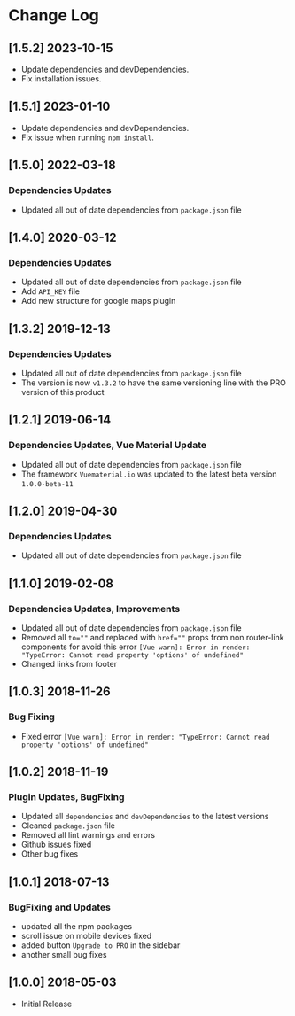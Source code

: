 # Change Log

## [1.5.2] 2023-10-15

- Update dependencies and devDependencies.
- Fix installation issues.

## [1.5.1] 2023-01-10

- Update dependencies and devDependencies.
- Fix issue when running `npm install`.

## [1.5.0] 2022-03-18

### Dependencies Updates

- Updated all out of date dependencies from `package.json` file

## [1.4.0] 2020-03-12

### Dependencies Updates

- Updated all out of date dependencies from `package.json` file
- Add `API_KEY` file
- Add new structure for google maps plugin

## [1.3.2] 2019-12-13

### Dependencies Updates

- Updated all out of date dependencies from `package.json` file
- The version is now `v1.3.2` to have the same versioning line with the PRO version of this product

## [1.2.1] 2019-06-14

### Dependencies Updates, Vue Material Update

- Updated all out of date dependencies from `package.json` file
- The framework `Vuematerial.io` was updated to the latest beta version `1.0.0-beta-11`

## [1.2.0] 2019-04-30

### Dependencies Updates

- Updated all out of date dependencies from `package.json` file

## [1.1.0] 2019-02-08

### Dependencies Updates, Improvements

- Updated all out of date dependencies from `package.json` file
- Removed all `to=""` and replaced with `href=""` props from non router-link components for avoid this error `[Vue warn]: Error in render: "TypeError: Cannot read property 'options' of undefined"`
- Changed links from footer

## [1.0.3] 2018-11-26

### Bug Fixing

- Fixed error `[Vue warn]: Error in render: "TypeError: Cannot read property 'options' of undefined"`

## [1.0.2] 2018-11-19

### Plugin Updates, BugFixing

- Updated all `dependencies` and `devDependencies` to the latest versions
- Cleaned `package.json` file
- Removed all lint warnings and errors
- Github issues fixed
- Other bug fixes

## [1.0.1] 2018-07-13

### BugFixing and Updates

- updated all the npm packages
- scroll issue on mobile devices fixed
- added button `Upgrade to PRO` in the sidebar
- another small bug fixes

## [1.0.0] 2018-05-03

- Initial Release

